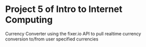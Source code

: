 # Project 5 of Intro to Internet Computing 

Currency Converter using the fixer.io API to pull realtime currency conversion to/from user specified currencies
